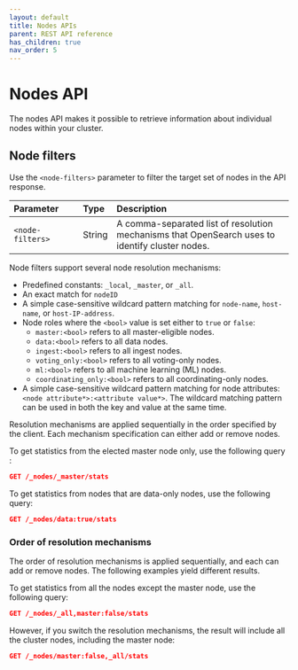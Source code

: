 ```yaml
---
layout: default
title: Nodes APIs
parent: REST API reference
has_children: true
nav_order: 5
---
```


# Nodes API

The nodes API makes it possible to retrieve information about individual nodes within your cluster. 

## Node filters

Use the `<node-filters>` parameter to filter the target set of nodes in the API response.

<style>
table th:first-of-type {
    width: 25%;
}
table th:nth-of-type(2) {
    width: 10%;
}
table th:nth-of-type(3) {
    width: 65%;
}
</style>

Parameter | Type   | Description
:--- |:-------| :---
`<node-filters>` | String | A comma-separated list of resolution mechanisms that OpenSearch uses to identify cluster nodes.

Node filters support several node resolution mechanisms:

- Predefined constants: `_local`, `_master`, or `_all`.
- An exact match for `nodeID`
- A simple case-sensitive wildcard pattern matching for `node-name`, `host-name`, or `host-IP-address`.
- Node roles where the `<bool>` value is set either to `true` or `false`:
  - `master:<bool>` refers to all master-eligible nodes.
  - `data:<bool>` refers to all data nodes.
  - `ingest:<bool>` refers to all ingest nodes.
  - `voting_only:<bool>` refers to all voting-only nodes.
  - `ml:<bool>` refers to all machine learning (ML) nodes.
  - `coordinating_only:<bool>` refers to all coordinating-only nodes.
- A simple case-sensitive wildcard pattern matching for node attributes: `<node attribute*>:<attribute value*>`. The wildcard matching pattern can be used in both the key and value at the same time.

Resolution mechanisms are applied sequentially in the order specified by the client. Each mechanism specification can either add or remove nodes.

To get statistics from the elected master node only, use the following query :

```json
GET /_nodes/_master/stats
```

To get statistics from nodes that are data-only nodes, use the following query:

```json
GET /_nodes/data:true/stats
```

### Order of resolution mechanisms

The order of resolution mechanisms is applied sequentially, and each can add or remove nodes. The following examples yield different results.

To get statistics from all the nodes except the master node, use the following query:

```json
GET /_nodes/_all,master:false/stats
```

However, if you switch the resolution mechanisms, the result will include all the cluster nodes, including the master node: 

```json
GET /_nodes/master:false,_all/stats
```
